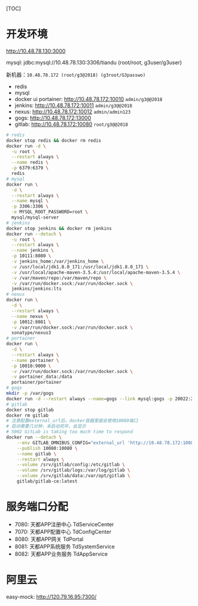 [TOC]

# 开发环境

http://10.48.78.130:3000

mysql: jdbc:mysql://10.48.78.130:3306/tiandu (root/root, g3user/g3user)

新机器：`10.48.78.172 (root/g3@2018) (g3root/G3passwo)`
- redis
- mysql
- docker ui portainer: http://10.48.78.172:10010 `admin/g3@@2018`
- jenkins: http://10.48.78.172:10011 `admin/g3@@2018`
- nexus: http://10.48.78.172:10012  `admin/admin123`
- gogs: http://10.48.78.172:13000
- gitlab: http://10.48.78.172:10080 `root/g3@@2018`
```bash
# redis
docker stop redis && docker rm redis
docker run -d \
  -u root \
  --restart always \
  --name redis \
  -p 6379:6379 \
  redis
# mysql
docker run \
  -d \
  --restart always \
  --name mysql \
  -p 3306:3306 \
  -e MYSQL_ROOT_PASSWORD=root \
  mysql/mysql-server
# jenkins
docker stop jenkins && docker rm jenkins
docker run --detach \
  -u root \
  --restart always \
  --name jenkins \
  -p 10111:8080 \
  -v jenkins_home:/var/jenkins_home \
  -v /usr/local/jdk1.8.0_171:/usr/local/jdk1.8.0_171 \
  -v /usr/local/apache-maven-3.5.4:/usr/local/apache-maven-3.5.4 \
  -v /var/maven/repo:/var/maven/repo \
  -v /var/run/docker.sock:/var/run/docker.sock \
  jenkins/jenkins:lts
# nexus
docker run \
  -d \
  --restart always \
  --name nexus \
  -p 10012:8081 \
  -v /var/run/docker.sock:/var/run/docker.sock \
  sonatype/nexus3
# portainer
docker run \
  -d \
  --restart always \
  --name portainer \
  -p 10010:9000 \
  -v /var/run/docker.sock:/var/run/docker.sock \
  -v portainer_data:/data
  portainer/portainer
# gogs
mkdir -p /var/gogs
docker run -d --restart always --name=gogs --link mysql:gogs -p 20022:22 -p 13000:3000 -v /var/gogs:/data gogs/gogs
# gitlab
docker stop gitlab
docker rm gitlab
# 注意配置external_url后，docker容器里面会使用10080端口
# 启动需要几分钟，未启动完毕，会显示
# 5002 GitLab is taking too much time to respond
docker run --detach \
    --env GITLAB_OMNIBUS_CONFIG="external_url 'http://10.48.78.172:10080/'; gitlab_rails['lfs_enabled'] = true;" \
    --publish 10080:10080 \
    --name gitlab \
    --restart always \
    --volume /srv/gitlab/config:/etc/gitlab \
    --volume /srv/gitlab/logs:/var/log/gitlab \
    --volume /srv/gitlab/data:/var/opt/gitlab \
    gitlab/gitlab-ce:latest

```


# 服务端口分配

- 7080: 天都APP注册中心 TdServiceCenter
- 7070: 天都APP配置中心 TdConfigCenter
- 8080: 天都APP网关 TdPortal
- 8081: 天都APP系统服务 TdSystemService
- 8082: 天都APP业务服务 TdAppService



# 阿里云

easy-mock: http://120.79.16.95:7300/


